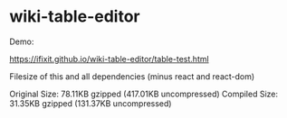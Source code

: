 # wiki-table-editor

Demo:

https://ifixit.github.io/wiki-table-editor/table-test.html

Filesize of this and all dependencies (minus react and react-dom)

Original Size:	78.11KB gzipped (417.01KB uncompressed)
Compiled Size:	31.35KB gzipped (131.37KB uncompressed)
